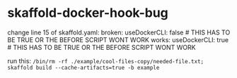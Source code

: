 # skaffold-docker-hook-bug

change line 15 of skaffold.yaml:
    broken:
        useDockerCLI: false # THIS HAS TO BE TRUE OR THE BEFORE SCRIPT WONT WORK
    works:
        useDockerCLI: true # THIS HAS TO BE TRUE OR THE BEFORE SCRIPT WONT WORK

run this:
`/bin/rm -rf ./example/cool-files-copy/needed-file.txt; skaffold build --cache-artifacts=true -b example`

